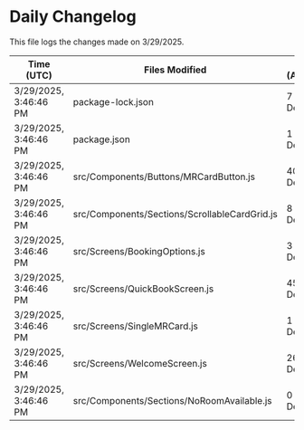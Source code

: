# Daily Changelog

This file logs the changes made on 3/29/2025.

| Time (UTC)             | Files Modified                    | Changes (Addition/Deletion) |
|------------------------|-----------------------------------|-----------------------------|
| 3/29/2025, 3:46:46 PM | package-lock.json | 7 Additions & 0 Deletions |
| 3/29/2025, 3:46:46 PM | package.json | 1 Additions & 0 Deletions |
| 3/29/2025, 3:46:46 PM | src/Components/Buttons/MRCardButton.js | 40 Additions & 6 Deletions |
| 3/29/2025, 3:46:46 PM | src/Components/Sections/ScrollableCardGrid.js | 8 Additions & 3 Deletions |
| 3/29/2025, 3:46:46 PM | src/Screens/BookingOptions.js | 3 Additions & 0 Deletions |
| 3/29/2025, 3:46:46 PM | src/Screens/QuickBookScreen.js | 45 Additions & 27 Deletions |
| 3/29/2025, 3:46:46 PM | src/Screens/SingleMRCard.js | 1 Additions & 1 Deletions |
| 3/29/2025, 3:46:46 PM | src/Screens/WelcomeScreen.js | 26 Additions & 1 Deletions |
| 3/29/2025, 3:46:46 PM | src/Components/Sections/NoRoomAvailable.js | 0 Additions & 0 Deletions |
